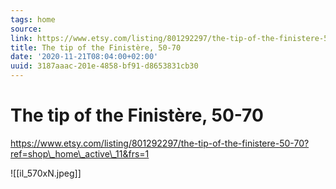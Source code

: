 ```yaml
---
tags: home
source:
link: https://www.etsy.com/listing/801292297/the-tip-of-the-finistere-50-70?ref=shop\_home\_active\_11&frs=1
title: The tip of the Finistère, 50-70
date: '2020-11-21T08:04:00+02:00'
uuid: 3187aaac-201e-4858-bf91-d8653831cb30
---
```


# The tip of the Finistère, 50-70
https://www.etsy.com/listing/801292297/the-tip-of-the-finistere-50-70?ref=shop\_home\_active\_11&frs=1

![[il_570xN.jpeg]]
